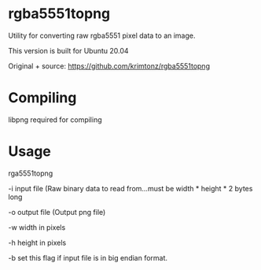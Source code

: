 # rgba5551topng
Utility for converting raw rgba5551 pixel data to an image. 

This version is built for Ubuntu 20.04

Original + source: https://github.com/krimtonz/rgba5551topng

# Compiling
libpng required for compiling 

# Usage
rga5551topng

  -i input file (Raw binary data to read from...must be width * height * 2 bytes long
  
  -o output file (Output png file)
  
  -w width in pixels
  
  -h height in pixels
  
  -b set this flag if input file is in big endian format.
  
